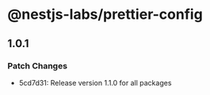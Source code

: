 # @nestjs-labs/prettier-config

## 1.0.1

### Patch Changes

- 5cd7d31: Release version 1.1.0 for all packages
